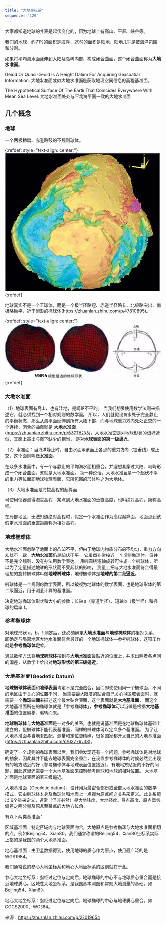 ```yaml
---
title: "大地坐标系"
sequence: "129"
---
```


大家都知道地球的外表是起伏变化的，因为地球上有高山、平原、峡谷等。

我们的地球，约71%的面积是海洋，29%的面积是陆地，陆地几乎是被海洋包围和分割。

如果将平均海水面延伸到大陆及岛屿内部，构成闭合曲面，这个闭合曲面称为**大地水准面**。

Geiod Or Quasi-Geoid Is A Height Datum For Acquiring Geospatial Information.
大地水准面或似大地水准面是获取地理空间信息的高程基准面。

The Hypothetical Surface Of The Earth That Coincides Everywhere With Mean Sea Level.
大地水准面处处与平均海平面一致的大地水准面

## 几个概念

### 地球

一个两极稍扁、赤道略鼓的不规则球体。

{:refdef: style="text-align: center;"}
![](/assets/images/gis/crs/earth-irregular-surface.png)
{:refdef}

地球真实不是一个正球体，而是一个极半径略短、赤道半径略长，北极略突出、南极略扁平，近于梨形的椭球体(https://zhuanlan.zhihu.com/p/47810895)。

{:refdef: style="text-align: center;"}
![](/assets/images/gis/crs/1438899-20191004161926836-1074984434.png)
{:refdef}

### 大地水准面

（1）地球表面有高山、也有洼地，是崎岖不平的。
当我们想要使用数学法则来描述它，就必须找到一个相对规则的数学面。
所以，人们就假设海水处于完全静止的平衡状态，那么从海平面延伸到所有大陆下部，而与地球重力方向处处正交的一个连续、闭合的曲面就是
**大地水准面**(https://zhuanlan.zhihu.com/p/63776233)，大地水准面是对地球形状的很好近似，其面上高出与面下缺少的相当，
是对**地球表面的第一级逼近**。

（2）水准面：当海洋静止时，自由水面与该面上各点的重力方向（铅垂线）成正交，这个面则叫做**水准面**。

在众多水准面中，有一个与静止的平均海水面相重合，并遐想其穿过大陆、岛屿形成一个闭合曲面，这就是大地水准面。
换一种说话，大地水准面是一个起伏不平的重力等位面即地球物理表面，它所包围的形体称之为大地体。

（3）大地水准面是海拔高程的起算面

可使用仪器测得海拔高程—某点到大地水准面的垂直高度，也叫绝对高程，简称高程。

在局部地区，无法知道绝对高程时，假定一个水准面作为高程起算面，地面点到该假定水准面的垂直距离称为相对高程。

### 地球椭球体

大地水准面忽略了地面上的凸凹不平，但由于地球内物质分布的不均匀，重力方向处处不一致，**大地水准面**仍是起伏不平，
它虽然非常接近一个规则椭球体，但并不是完全规则，没有办法用数学表达。
用椭圆绕短轴旋转可生成一个椭球体，所以为了定量描述地球的形状而不受起伏的影响，
测量上把与大地水准面符合得最理想的旋转椭球体叫做**地球椭球体**，地球椭球体是**地球的第二级逼近**。

椭球体是一个规则的数学表面，所以被视为地球体的数学表面，也是地球形体的第二级逼近，用于测量计算的基准面。

决定地球椭球体形状和大小的参数：长轴 a（赤道半径）、短轴 b（极半径）和椭球的扁率 f。

### 参考椭球体

对地球形状 a，b，f 测定后，还必须确定**大地水准面**与**地球椭球体**的相对关系，
即确定与局部地区大地水准面符合最好的一个地球椭球体—参考椭球体，这项工作就是**参考椭球体定位**。

通过数学方法将**地球椭球体**摆到与**大地水准面**最贴近的位置上，并求出两者各点间的偏差，从数学上给出对**地球形状的第三级逼近**。

### 大地基准面(Geodetic Datum)

**地球椭球体表面**和**地球表面**肯定不是完全贴合，因而即使使用同一个椭球面，不同的地区由于关心的位置不同，
当需要最大限度的贴合自己关心得区域表面时，就需要一个**椭球曲面**来描述这个最大贴合表面，这个表面就是**大地基准面**，
而这个大地基准面所在的椭球体就是「参考椭球体」，**参考椭球体**可以当做是根据**大地基准面**的位置偏移、偏转而来。

**地球椭球体**与**大地基准面**是一对多的关系，也就是说基准面是在地球椭球体基础上建立的，但椭球体不能代表基准面，同样的椭球体可以定义多个基准面。
为了让大地基准面与当地更匹配，测量和定位更精确，很多国家都开发自己的大地基准面(https://zhuanlan.zhihu.com/p/63776233)。

确定了一个规则的椭球表面以后，我们会发现还有一个问题，参考椭球体是对地球的抽象，因此其并不能去地球表面完全重合，在设置参考椭球体的时候必然会出现有的地方贴近的好（参考椭球体与地球表面位置接近），有地地方贴近的不好的问题，因此这里还需要一个大地基准面来控制参考椭球和地球的相对位置。 大地基准面是地球表面的第三级逼近。

大地基准面（Geodetic datum），设计用为最密合部份或全部大地水准面的数学模式。它由椭球体本身及椭球体和地表上一点视为原点间之关系来定义。此关系能以 6个量来定义，通常（但非必然）是大地纬度、大地经度、原点高度、原点垂线偏差之两分量及原点至某点的大地方位角。

有以下两类基准面：

区域基准面：特定区域内与地球表面吻合，大地原点是参考椭球与大地水准面相切的点，例如Beijing54、Xian80。我们通常称谓的Beijing54、Xian80坐标系实际上指的是我国的两个大地基准面。

地心基准面：由卫星数据得到，使用地球的质心作为原点，使用最广泛的是WGS1984。

我们通常说的参心大地坐标系和地心大地坐标系的区别就在于此。

参心大地坐标系：指经过定位与定向后，地球椭球的中心不与地球质心重合而是接近地球质心。区域性大地坐标系。是我国基本测图和常规大地测量的基础。如Beijing54、Xian80。

地心大地坐标系：指经过定位与定向后，地球椭球的中心与地球质心重合。如CGCS2000、WGS84。

来源：https://zhuanlan.zhihu.com/p/28019654
